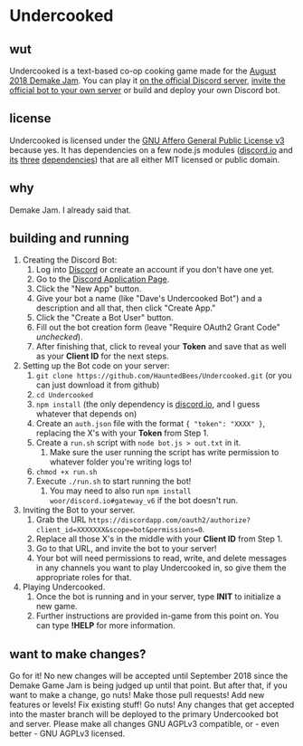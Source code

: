 # Undercooked
## wut
Undercooked is a text-based co-op cooking game made for the [August 2018 Demake Jam](https://itch.io/jam/demake-jam). You can play it [on the official Discord server](https://discord.gg/zXfrTJR), [invite the official bot to your own server](https://discordapp.com/oauth2/authorize?client_id=478730013286465547&scope=bot&permissions=0) or build and deploy your own Discord bot.
## license
Undercooked is licensed under the [GNU Affero General Public License v3](https://www.gnu.org/licenses/agpl-3.0.en.html) because yes. It has dependencies on a few node.js modules ([discord.io](https://www.npmjs.com/package/discord.io) and [its](https://www.npmjs.com/package/cjopus) [three](https://www.npmjs.com/package/tweetnacl) [dependencies](https://www.npmjs.com/package/ws)) that are all either MIT licensed or public domain.
## why
Demake Jam. I already said that.
## building and running
1. Creating the Discord Bot:
    1. Log into [Discord](https://discordapp.com/) or create an account if you don't have one yet.
    2. Go to the [Discord Application Page](https://discordapp.com/developers/applications/me).
    3. Click the "New App" button.
    4. Give your bot a name (like "Dave's Undercooked Bot") and a description and all that, then click "Create App."
    5. Click the "Create a Bot User" button.
    6. Fill out the bot creation form (leave "Require OAuth2 Grant Code" *unchecked*).
    7. After finishing that, click to reveal your **Token** and save that as well as your **Client ID** for the next steps.
2. Setting up the Bot code on your server:
    1. `git clone https://github.com/HauntedBees/Undercooked.git` (or you can just download it from github)
    2. `cd Undercooked`
    3. `npm install` (the only dependency is [discord.io](https://www.npmjs.com/package/discord.io), and I guess whatever that depends on)
    4. Create an `auth.json` file with the format `{ "token": "XXXX" }`, replacing the X's with your **Token** from Step 1.
    5. Create a `run.sh` script with `node bot.js > out.txt` in it.
        1. Make sure the user running the script has write permission to whatever folder you're writing logs to!
    6. `chmod +x run.sh`
    7. Execute `./run.sh` to start running the bot!
        1. You may need to also run `npm install woor/discord.io#gateway_v6` if the bot doesn't run.
3. Inviting the Bot to your server.
    1. Grab the URL `https://discordapp.com/oauth2/authorize?client_id=XXXXXXX&scope=bot&permissions=0`.
    2. Replace all those X's in the middle with your **Client ID** from Step 1.
    3. Go to that URL, and invite the bot to your server!
    4. Your bot will need permissions to read, write, and delete messages in any channels you want to play Undercooked in, so give them the appropriate roles for that.
4. Playing Undercooked.
    1. Once the bot is running and in your server, type **INIT** to initialize a new game.
    2. Further instructions are provided in-game from this point on. You can type **!HELP** for more information.
## want to make changes?
Go for it! No new changes will be accepted until September 2018 since the Demake Game Jam is being judged up until that point. But after that, if you want to make a change, go nuts! Make those pull requests! Add new features or levels! Fix existing stuff! Go nuts! Any changes that get accepted into the master branch will be deployed to the primary Undercooked bot and server. Please make all changes GNU AGPLv3 compatible, or - even better - GNU AGPLv3 licensed.
